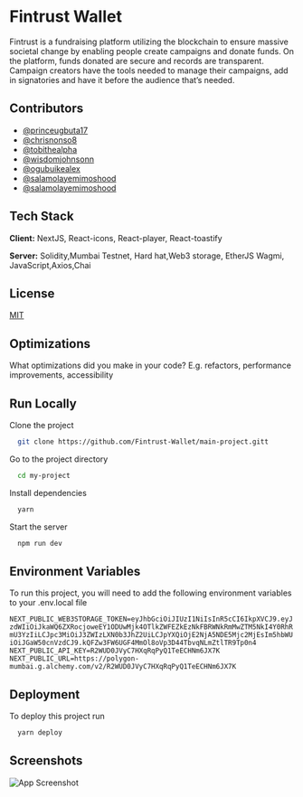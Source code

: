 # Fintrust Wallet

Fintrust is a fundraising platform utilizing the blockchain to ensure massive societal change by enabling people create campaigns and donate funds. On the platform, funds donated are secure and records are transparent. Campaign creators have the tools needed to manage their campaigns, add in signatories and have it before the audience that’s needed.



## Contributors

- [@princeugbuta17](princeugbuta17@gmail.com)
- [@chrisnonso8](chrisnonso8@gmail.com)
- [@tobithealpha](tobithealpha@gmail.com)
- [@wisdomjohnsonn](wisdomjohnsonn@gmail.com)
- [@ogubuikealex](ogubuikealex@gmail.com)
- [@salamolayemimoshood](salamolayemimoshood@gmail.com)
- [@salamolayemimoshood](salamolayemimoshood@gmail.com)




## Tech Stack

**Client:** NextJS, React-icons, React-player, React-toastify

**Server:** Solidity,Mumbai Testnet, Hard hat,Web3 storage, EtherJS
Wagmi, JavaScript,Axios,Chai

## License

[MIT](https://choosealicense.com/licenses/mit/)


## Optimizations

What optimizations did you make in your code? E.g. refactors, performance improvements, accessibility


## Run Locally

Clone the project

```bash
  git clone https://github.com/Fintrust-Wallet/main-project.gitt
```

Go to the project directory

```bash
  cd my-project
```

Install dependencies

```bash
  yarn
```

Start the server

```bash
  npm run dev
```


## Environment Variables

To run this project, you will need to add the following environment variables to your .env.local file

`NEXT_PUBLIC_WEB3STORAGE_TOKEN=eyJhbGciOiJIUzI1NiIsInR5cCI6IkpXVCJ9.eyJzdWIiOiJkaWQ6ZXRocjoweEY1ODUwMjk4OTlkZWFEZkEzNkFBRWNkRmMwZTM5NkI4Y0RhRmU3YzIiLCJpc3MiOiJ3ZWIzLXN0b3JhZ2UiLCJpYXQiOjE2NjA5NDE5Mjc2MjEsIm5hbWUiOiJGaW50cnVzdCJ9.kQFZw3FW6UGF4MmOl8oVp3D44TbvqNLmZtlTR9Tp0n4`
`NEXT_PUBLIC_API_KEY=R2WUD0JVyC7HXqRqPyQ1TeECHNm6JX7K`
`NEXT_PUBLIC_URL=https://polygon-mumbai.g.alchemy.com/v2/R2WUD0JVyC7HXqRqPyQ1TeECHNm6JX7K`


## Deployment

To deploy this project run

```bash
  yarn deploy
```




## Screenshots

![App Screenshot]([https://drive.google.com/file/d/10m2xrdy6jPj6IusC2cI2AmluCUIrS7rH/view?usp=sharing](https://drive.google.com/file/d/1-7kKzxo0imeZxYAZbKFnN9EtWLbGa7ZN/view?usp=sharing))

